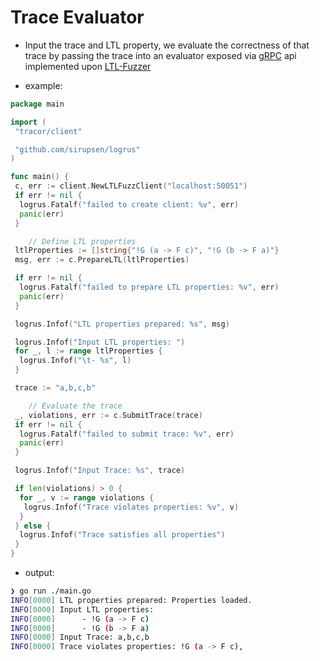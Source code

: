 # Trace Evaluator

- Input the trace and LTL property,
  we evaluate the correctness of that
  trace by passing the trace into an
  evaluator exposed via [gRPC](./proto/ltlfuzz.proto)
  api implemented upon [LTL-Fuzzer](https://github.com/ltlfuzzer/LTL-Fuzzer)

- example:

```go
package main

import (
 "tracor/client"

 "github.com/sirupsen/logrus"
)

func main() {
 c, err := client.NewLTLFuzzClient("localhost:50051")
 if err != nil {
  logrus.Fatalf("failed to create client: %v", err)
  panic(err)
 }

    // Define LTL properties
 ltlProperties := []string{"!G (a -> F c)", "!G (b -> F a)"}
 msg, err := c.PrepareLTL(ltlProperties)

 if err != nil {
  logrus.Fatalf("failed to prepare LTL properties: %v", err)
  panic(err)
 }

 logrus.Infof("LTL properties prepared: %s", msg)

 logrus.Infof("Input LTL properties: ")
 for _, l := range ltlProperties {
  logrus.Infof("\t- %s", l)
 }

 trace := "a,b,c,b"

    // Evaluate the trace
 _, violations, err := c.SubmitTrace(trace)
 if err != nil {
  logrus.Fatalf("failed to submit trace: %v", err)
  panic(err)
 }

 logrus.Infof("Input Trace: %s", trace)

 if len(violations) > 0 {
  for _, v := range violations {
   logrus.Infof("Trace violates properties: %v", v)
  }
 } else {
  logrus.Infof("Trace satisfies all properties")
 }
}
```

- output:

```bash
❯ go run ./main.go
INFO[0000] LTL properties prepared: Properties loaded.
INFO[0000] Input LTL properties:
INFO[0000]      - !G (a -> F c)
INFO[0000]      - !G (b -> F a)
INFO[0000] Input Trace: a,b,c,b
INFO[0000] Trace violates properties: !G (a -> F c),
```
